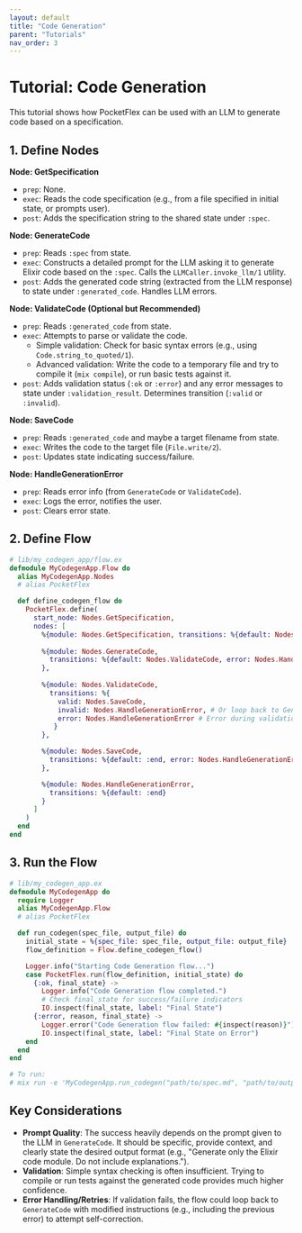 ```yaml
---
layout: default
title: "Code Generation"
parent: "Tutorials"
nav_order: 3
---
```


# Tutorial: Code Generation

This tutorial shows how PocketFlex can be used with an LLM to generate code based on a specification.

## 1. Define Nodes

**Node: GetSpecification**
- `prep`: None.
- `exec`: Reads the code specification (e.g., from a file specified in initial state, or prompts user).
- `post`: Adds the specification string to the shared state under `:spec`.

**Node: GenerateCode**
- `prep`: Reads `:spec` from state.
- `exec`: Constructs a detailed prompt for the LLM asking it to generate Elixir code based on the `:spec`. Calls the `LLMCaller.invoke_llm/1` utility.
- `post`: Adds the generated code string (extracted from the LLM response) to state under `:generated_code`. Handles LLM errors.

**Node: ValidateCode (Optional but Recommended)**
- `prep`: Reads `:generated_code` from state.
- `exec`: Attempts to parse or validate the code. 
    - Simple validation: Check for basic syntax errors (e.g., using `Code.string_to_quoted/1`).
    - Advanced validation: Write the code to a temporary file and try to compile it (`mix compile`), or run basic tests against it.
- `post`: Adds validation status (`:ok` or `:error`) and any error messages to state under `:validation_result`. Determines transition (`:valid` or `:invalid`).

**Node: SaveCode**
- `prep`: Reads `:generated_code` and maybe a target filename from state.
- `exec`: Writes the code to the target file (`File.write/2`).
- `post`: Updates state indicating success/failure. 

**Node: HandleGenerationError**
- `prep`: Reads error info (from `GenerateCode` or `ValidateCode`).
- `exec`: Logs the error, notifies the user.
- `post`: Clears error state.

## 2. Define Flow

```elixir
# lib/my_codegen_app/flow.ex
defmodule MyCodegenApp.Flow do
  alias MyCodegenApp.Nodes
  # alias PocketFlex

  def define_codegen_flow do
    PocketFlex.define(
      start_node: Nodes.GetSpecification,
      nodes: [
        %{module: Nodes.GetSpecification, transitions: %{default: Nodes.GenerateCode}},
        
        %{module: Nodes.GenerateCode, 
          transitions: %{default: Nodes.ValidateCode, error: Nodes.HandleGenerationError}
        },
        
        %{module: Nodes.ValidateCode, 
          transitions: %{
            valid: Nodes.SaveCode, 
            invalid: Nodes.HandleGenerationError, # Or loop back to GenerateCode?
            error: Nodes.HandleGenerationError # Error during validation itself
           }
        },

        %{module: Nodes.SaveCode, 
          transitions: %{default: :end, error: Nodes.HandleGenerationError}
        },

        %{module: Nodes.HandleGenerationError, 
          transitions: %{default: :end}
        }
      ]
    )
  end
end
```

## 3. Run the Flow

```elixir
# lib/my_codegen_app.ex
defmodule MyCodegenApp do
  require Logger
  alias MyCodegenApp.Flow
  # alias PocketFlex

  def run_codegen(spec_file, output_file) do
    initial_state = %{spec_file: spec_file, output_file: output_file}
    flow_definition = Flow.define_codegen_flow()

    Logger.info("Starting Code Generation flow...")
    case PocketFlex.run(flow_definition, initial_state) do
      {:ok, final_state} ->
        Logger.info("Code Generation flow completed.")
        # Check final_state for success/failure indicators
        IO.inspect(final_state, label: "Final State")
      {:error, reason, final_state} ->
        Logger.error("Code Generation flow failed: #{inspect(reason)}")
        IO.inspect(final_state, label: "Final State on Error")
    end
  end
end

# To run:
# mix run -e 'MyCodegenApp.run_codegen("path/to/spec.md", "path/to/output.ex")'
```

## Key Considerations

- **Prompt Quality**: The success heavily depends on the prompt given to the LLM in `GenerateCode`. It should be specific, provide context, and clearly state the desired output format (e.g., "Generate only the Elixir code module. Do not include explanations.").
- **Validation**: Simple syntax checking is often insufficient. Trying to compile or run tests against the generated code provides much higher confidence.
- **Error Handling/Retries**: If validation fails, the flow could loop back to `GenerateCode` with modified instructions (e.g., including the previous error) to attempt self-correction. 